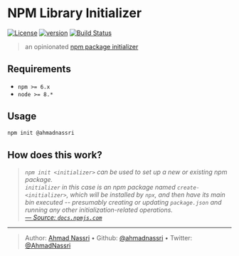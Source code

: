 # NPM Library Initializer

[![License][license-image]][license-url] [![version][npm-image]][npm-url] [![Build Status][circle-image]][circle-url]

> an opinionated [npm package initializer][npm/init]

## Requirements

- `npm >= 6.x`
- `node >= 8.*`

## Usage

```bash
npm init @ahmadnassri
```

## How does this work?

> _`npm init <initializer>` can be used to set up a new or existing npm package._  
> _`initializer` in this case is an npm package named `create-<initializer>`, which will be installed by `npx`, and then have its main bin executed -- presumably creating or updating `package.json` and running any other initialization-related operations._  
> _[&mdash; Source: `docs.npmjs.com`][npm/init]_

---
> Author: [Ahmad Nassri](https://www.ahmadnassri.com/) &bull; 
> Github: [@ahmadnassri](https://github.com/ahmadnassri) &bull; 
> Twitter: [@AhmadNassri](https://twitter.com/AhmadNassri)

[license-url]: LICENSE
[license-image]: https://img.shields.io/github/license/ahmadnassri/node-create.svg?style=for-the-badge&logo=circleci

[circle-url]: https://circleci.com/gh/ahmadnassri/node-create
[circle-image]: https://img.shields.io/circleci/project/github/ahmadnassri/node-create/master.svg?style=for-the-badge&logo=circleci

[npm-url]: https://www.npmjs.com/package/@ahmadnassri/create-library
[npm-image]: https://img.shields.io/npm/v/@ahmadnassri/create-library.svg?style=for-the-badge&logo=npm

[npm/init]: https://docs.npmjs.com/cli/init#description
